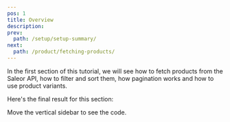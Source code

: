 ```yaml
---
pos: 1
title: Overview 
description: 
prev:
  path: /setup/setup-summary/
next:
  path: /product/fetching-products/
---
```


<p className="lead">
  In the first section of this tutorial, we will see how to fetch products from the Saleor API, how to filter and sort them, how pagination works and how to use product variants.
</p>

Here's the final result for this section:

<Codesandbox slug="github/saleor/tutorial-walkthrough/tree/product-variants" />

Move the vertical sidebar to see the code.

